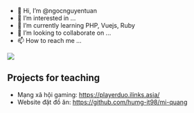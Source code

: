- 👋 Hi, I’m @ngocnguyentuan
- 👀 I’m interested in ...
- 🌱 I’m currently learning PHP, Vuejs, Ruby
- 💞️ I’m looking to collaborate on ...
- 📫 How to reach me ...

![](https://komarev.com/ghpvc/?username=humg-it98)

## Projects for teaching
- Mạng xã hội gaming: https://playerduo.ilinks.asia/
- Website đặt đồ ăn: https://github.com/humg-it98/mi-quang

